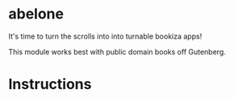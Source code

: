# abelone

It's time to turn the scrolls into into turnable bookiza apps!

This module works best with public domain books off Gutenberg. 

# Instructions